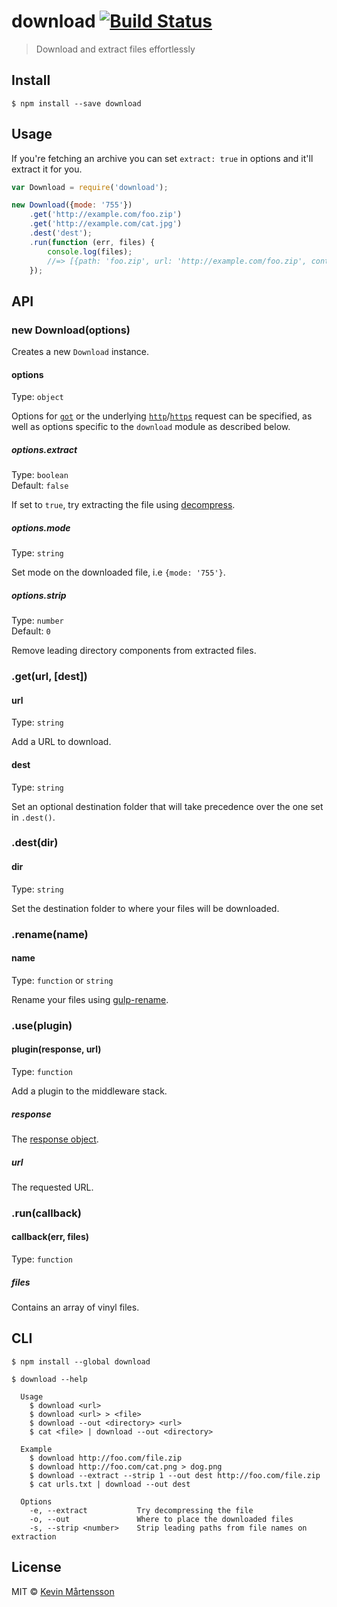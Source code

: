 # download [![Build Status](http://img.shields.io/travis/kevva/download.svg?style=flat)](https://travis-ci.org/kevva/download)

> Download and extract files effortlessly


## Install

```
$ npm install --save download
```


## Usage

If you're fetching an archive you can set `extract: true` in options and
it'll extract it for you.

```js
var Download = require('download');

new Download({mode: '755'})
	.get('http://example.com/foo.zip')
	.get('http://example.com/cat.jpg')
	.dest('dest');
	.run(function (err, files) {
		console.log(files);
		//=> [{path: 'foo.zip', url: 'http://example.com/foo.zip', contents: <Buffer 50 4b 03>, ...}, ...]
	});
```


## API

### new Download(options)

Creates a new `Download` instance.

#### options

Type: `object`

Options for [`got`](https://github.com/sindresorhus/got) or the underlying [`http`](https://nodejs.org/api/http.html#http_http_request_options_callback)/[`https`](https://nodejs.org/api/https.html#https_https_request_options_callback) request can be specified,
as well as options specific to the `download` module as described below.

##### options.extract

Type: `boolean`  
Default: `false`

If set to `true`, try extracting the file using [decompress](https://github.com/kevva/decompress/).

##### options.mode

Type: `string`

Set mode on the downloaded file, i.e `{mode: '755'}`.

##### options.strip

Type: `number`  
Default: `0`

Remove leading directory components from extracted files.

### .get(url, [dest])

#### url

Type: `string`

Add a URL to download.

#### dest

Type: `string`

Set an optional destination folder that will take precedence over the one set in 
`.dest()`.

### .dest(dir)

#### dir

Type: `string`

Set the destination folder to where your files will be downloaded.

### .rename(name)

#### name

Type: `function` or `string`

Rename your files using [gulp-rename](https://github.com/hparra/gulp-rename).

### .use(plugin)

#### plugin(response, url)

Type: `function`

Add a plugin to the middleware stack.

##### response

The [response object](http://nodejs.org/api/http.html#http_http_incomingmessage).

##### url

The requested URL.

### .run(callback)

#### callback(err, files)

Type: `function`

##### files

Contains an array of vinyl files.


## CLI

```
$ npm install --global download
```

```
$ download --help

  Usage
    $ download <url>
    $ download <url> > <file>
    $ download --out <directory> <url>
    $ cat <file> | download --out <directory>

  Example
    $ download http://foo.com/file.zip
    $ download http://foo.com/cat.png > dog.png
    $ download --extract --strip 1 --out dest http://foo.com/file.zip
    $ cat urls.txt | download --out dest

  Options
    -e, --extract           Try decompressing the file
    -o, --out               Where to place the downloaded files
    -s, --strip <number>    Strip leading paths from file names on extraction
```


## License

MIT © [Kevin Mårtensson](http://kevinmartensson.com)
